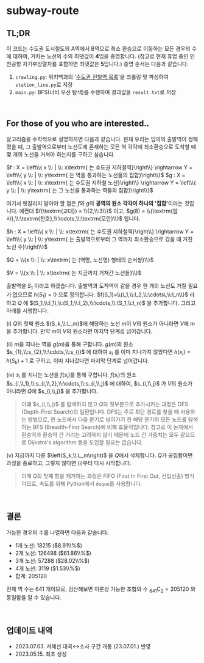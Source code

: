 # subway-route

## TL;DR
이 코드는 수도권 도시철도의 A역에서 B역으로 최소 환승으로 이동하는 모든 경우의 수에 대하여, 거치는 노선의 수의 최댓값이 **4**임을 증명합니다. (참고로 현재 휴업 중인 인천공항 자기부상열차를 포함하면 최댓값은 **5**입니다.)
증명 순서는 다음과 같습니다.
1. `crawling.py`: 위키백과의 '[수도권 전철역 목록](https://ko.wikipedia.org/wiki/%EC%88%98%EB%8F%84%EA%B6%8C_%EC%A0%84%EC%B2%A0%EC%97%AD_%EB%AA%A9%EB%A1%9D)'을 크롤링 및 파싱하여 `station_line.py`로 저장
2. `main.py`: BFS(너비 우선 탐색)를 수행하여 결과값을 `result.txt`로 저장

<br>

## For those of you who are interested..

알고리즘을 수학적으로 설명하자면 다음과 같습니다. 현재 우리는 임의의 출발역이 정해졌을 때, 그 출발역으로부터 노선도에 존재하는 모든 역 각각에 최소환승으로 도착할 때 몇 개의 노선을 거쳐야 하는지를 구하고 싶습니다.

$f : X = \left\\{ x \\: | \\: x\textrm{ 는 수도권 지하철역}\right\\} \rightarrow  Y = \left\\{ y \\: | \\: y\textrm{ 는 역을 통과하는 노선들의 집합}\right\\}$
$g : X = \left\\{ x \\: | \\: x\textrm{ 는 수도권 지하철 노선}\right\\}  \rightarrow  Y = \left\\{ y \\: | \\: y\textrm{ 는 그 노선을 통과하는 역들의 집합}\right\\}$

여기서 헷갈리지 말아야 할 점은 $f$와 $g$의 <b>공역의 원소 각각이 하나의 '집합'</b>이라는 것입니다. 예컨대 $f(\textrm{교대}) = \\{2,\\:3\\}$ 이고, $g(8) = \\{\textrm{암사},\\:\textrm{천호},\\:\cdots,\\:\textrm{모란}\\}$ 입니다.

$h : X = \left\\{ x \\: | \\: x\textrm{ 는 수도권 지하철역}\right\\} \rightarrow  Y = \left\\{ y \\: | \\: y\textrm{ 는 출발역으로부터 그 역까지 최소환승으로 갔을 때 거친 노선 수}\right\\}$

$Q = \\{x \\: | \\: x\textrm{ 는 (역명, 노선명) 형태의 순서쌍}\\}$

$V = \\{x \\: | \\: x\textrm{ 는 지금까지 거쳐간 노선들}\\}$

출발역을 $S_1$ 이라고 하겠습니다. 출발역과 도착역이 같을 경우 한 개의 노선도 거칠 필요가 없으므로 $h(S_1)=0$ 으로 정의합니다. $f(S_1)=\\{l_1,\\:l_2,\\:\cdots\,\\:l_n\\}$ 라 하고 $Q$ 에 $(S_1,\\:l_1),\\:(S_1,\\:l_2),\\:\cdots,\\:(S_1,\\:l_n)$ 을 추가합니다. 그리고 아래를 시행합니다.

(i) $Q$의 첫째 원소 $(S_k,\\:L_m)$에 해당하는 노선 $m$이 $V$의 원소가 아니라면 $V$에 $m$을 추가합니다. 만약 $m$이 $V$의 원소라면 마지막 단계로 넘어갑니다.

(ii) $m$을 지나는 역을 $g(m)$을 통해 구합니다. $g(m)$의 원소 $s_{1},\\:s_{2},\\:\cdots,\\:s_{i}$ 에 대하여 $s_{i}$ 를 이미 지나가지 않았다면 $h\left(x_i\right) = h\left(S_k\right) + 1$ 로 구하고, 이미 지나갔다면 마지막 단계로 넘어갑니다.

(iv) $s_{i}$ 를 지나는 노선을 $f\left(s_i\right)$를 통해 구합니다. $f\left(s_i\right)$의 원소 $s_{i,\\,1},\\:s_{i,\\,2},\\:\cdots,\\:s_{i,\\,j}$ 에 대하여, $s_{i,\\,j}$ 가 $V$의 원소가 아니라면 $Q$에 $s_{i,\\,j}$ 을 추가합니다.

> 이떄 $s_{i,\\,j}$ 를 탐색하지 않고 $Q$의 뒷부분으로 추가시키는 과정은 DFS (Depth-First Search)의 일환입니다. DFS는 주로 최단 경로를 찾을 때 사용하는 방법으로, 한 노드에서 다음 분기로 넘어가기 전 해당 분기의 모든 노드를 탐색하는 BFS (Breadth-First Search)에 비해 효율적입니다. 참고로 이 논제에서 환승역과 환승역 간 거리는 고려하지 않기 때문에 노드 간 가중치는 모두 같으므로 Dijkstra's algorithm 등을 도입할 필요는 없습니다.

(v) 지금까지 다룬 $\left(S_k,\\:L_m\right)$ 을 $Q$에서 삭제합니다. $Q$가 공집합이면 과정을 종료하고, 그렇지 않다면 (i)부터 다시 시작합니다.

> 이때 $Q$의 첫째 항을 제거하는 과정은 FIFO (First In First Out, 선입선출) 방식이므로, 속도를 위해 Python에서 `deque`를 사용합니다.

<br>

## 결론
가능한 경우의 수를 나열하면 다음과 같습니다.
* 1개 노선: $18215$ ($8.91\\%$)
* 2개 노선: $126498$ ($61.86\\%$)
* 3개 노선: $57288$ ($28.02\\%$)
* 4개 노선: $3119$ ($1.53\\%$)
* 합계: $205120$

전체 역 수는 $641$ 개이므로, 검산해보면 이론상 가능한 조합의 수 ${}_{641}\mathrm{C}_2 = 205120$ 와 동일함을 알 수 있습니다.

<br>

## 업데이트 내역
* 2023.07.03. 서해선 대곡↔소사 구간 개통 (23.07.01.) 반영
* 2023.05.15. 최초 생성